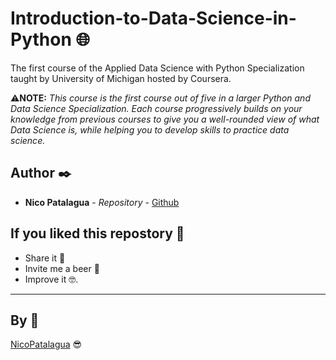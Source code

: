 # Introduction-to-Data-Science-in-Python 🌐
The first course of the Applied Data Science with Python Specialization taught by University of Michigan hosted by Coursera.

⚠**NOTE:** _This course is the first course out of five in a larger Python and Data Science Specialization. Each course progressively builds on your knowledge from previous courses to give you a well-rounded view of what Data Science is, while helping you to develop skills to practice data science._

## Author ✒️

* **Nico Patalagua** - *Repository* - [Github](https://github.com/NicoPatalagua)

## If you liked this repostory 🎁
* Share it 📢
* Invite me a beer 🍺  
* Improve it 🤓.

---
## By 📌
[NicoPatalagua](https://www.instagram.com/nicopatalagua/) 😎
